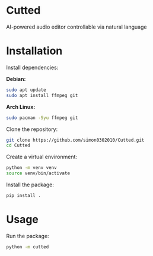 # Cutted
AI-powered audio editor controllable via natural language

# Installation

Install dependencies:

**Debian:**
```bash
sudo apt update
sudo apt install ffmpeg git
```

**Arch Linux:**
```bash
sudo pacman -Syu ffmpeg git
```

Clone the repository:

```bash
git clone https://github.com/simon0302010/Cutted.git
cd Cutted
```

Create a virtual environment:

```bash
python -m venv venv
source venv/bin/activate
```

Install the package:

```bash
pip install .
```

# Usage

Run the package:

```bash
python -m cutted
```